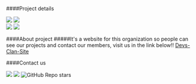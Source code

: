 ####Project details

<img src="https://img.shields.io/badge/owner-devs--clan-orange">
<img src="https://img.shields.io/badge/project%20name-devs--clan--site-orange">
<br>
<img src="https://img.shields.io/badge/project in process-darkgreen">
<img src="https://img.shields.io/badge/available to use-green">
<br>

####About project
#####It's a website for this organization so people can see our projects and contact our members, visit us in the link below!!
<a href="https://devs-clan.github.io/devs-clan-site/" target="_blank">Devs-Clan-Site</a>

####Contact us

<img src="https://img.shields.io/github/followers/devs-clan?style=social">
<img src="https://img.shields.io/github/forks/devs-clan/devs-clan-site?style=social">
<img alt="GitHub Repo stars" src="https://img.shields.io/github/stars/devs-clan/devs-clan-site?style=social">
